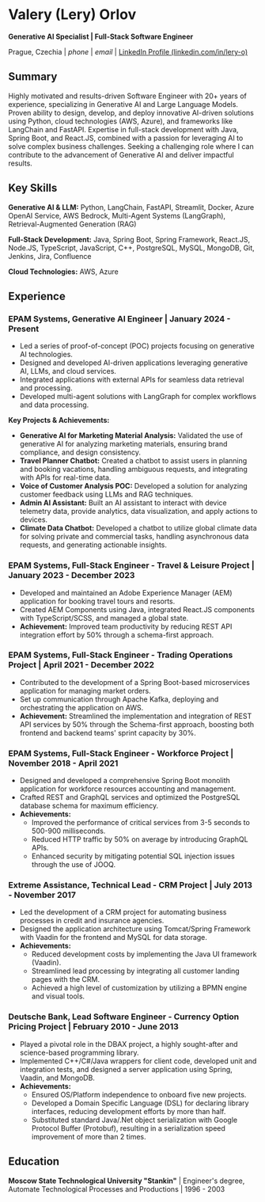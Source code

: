 # **Valery (Lery) Orlov**

**Generative AI Specialist | Full-Stack Software Engineer**

Prague, Czechia | $phone$ | $email$ | [LinkedIn Profile (linkedin.com/in/lery-o)](https://www.linkedin.com/in/lery-o)

## **Summary**

Highly motivated and results-driven Software Engineer with 20+ years of experience, specializing in Generative AI and Large Language Models. Proven ability to design, develop, and deploy innovative AI-driven solutions using Python, cloud technologies (AWS, Azure), and frameworks like LangChain and FastAPI. Expertise in full-stack development with Java, Spring Boot, and React.JS, combined with a passion for leveraging AI to solve complex business challenges. Seeking a challenging role where I can contribute to the advancement of Generative AI and deliver impactful results.

## **Key Skills**

**Generative AI & LLM:** Python, LangChain, FastAPI, Streamlit, Docker, Azure OpenAI Service, AWS Bedrock, Multi-Agent Systems (LangGraph), Retrieval-Augmented Generation (RAG)

**Full-Stack Development:** Java, Spring Boot, Spring Framework, React.JS, Node.JS, TypeScript, JavaScript, C++, PostgreSQL, MySQL, MongoDB, Git, Jenkins, Jira, Confluence

**Cloud Technologies:** AWS, Azure

## **Experience**

### **EPAM Systems, Generative AI Engineer** | January 2024 - Present

* Led a series of proof-of-concept (POC) projects focusing on generative AI technologies.
* Designed and developed AI-driven applications leveraging generative AI, LLMs, and cloud services.
* Integrated applications with external APIs for seamless data retrieval and processing.
* Developed multi-agent solutions with LangGraph for complex workflows and data processing.

**Key Projects & Achievements:**

* **Generative AI for Marketing Material Analysis:** Validated the use of generative AI for analyzing marketing materials, ensuring brand compliance, and design consistency.
* **Travel Planner Chatbot:** Created a chatbot to assist users in planning and booking vacations, handling ambiguous requests, and integrating with APIs for real-time data.
* **Voice of Customer Analysis POC:** Developed a solution for analyzing customer feedback using LLMs and RAG techniques.
* **Admin AI Assistant:** Built an AI assistant to interact with device telemetry data, provide analytics, data visualization, and apply actions to devices.
* **Climate Data Chatbot:** Developed a chatbot to utilize global climate data for solving private and commercial tasks, handling asynchronous data requests, and generating actionable insights.

### **EPAM Systems, Full-Stack Engineer - Travel & Leisure Project** | January 2023 - December 2023

* Developed and maintained an Adobe Experience Manager (AEM) application for booking travel tours and resorts.
* Created AEM Components using Java, integrated React.JS components with TypeScript/SCSS, and managed a global state.
* **Achievement:** Improved team productivity by reducing REST API integration effort by 50% through a schema-first approach.

### **EPAM Systems, Full-Stack Engineer - Trading Operations Project** | April 2021 - December 2022

* Contributed to the development of a Spring Boot-based microservices application for managing market orders.
* Set up communication through Apache Kafka, deploying and orchestrating the application on AWS.
* **Achievement:** Streamlined the implementation and integration of REST API services by 50% through the Schema-first approach, boosting both frontend and backend teams' sprint capacity by 30%.

### **EPAM Systems, Full-Stack Engineer - Workforce Project** | November 2018 - April 2021

* Designed and developed a comprehensive Spring Boot monolith application for workforce resources accounting and management.
* Crafted REST and GraphQL services and optimized the PostgreSQL database schema for maximum efficiency.
* **Achievements:**
    * Improved the performance of critical services from 3-5 seconds to 500-900 milliseconds.
    * Reduced HTTP traffic by 50% on average by introducing GraphQL APIs.
    * Enhanced security by mitigating potential SQL injection issues through the use of JOOQ.

### **Extreme Assistance, Technical Lead - CRM Project** | July 2013 - November 2017

* Led the development of a CRM project for automating business processes in credit and insurance agencies.
* Designed the application architecture using Tomcat/Spring Framework with Vaadin for the frontend and MySQL for data storage.
* **Achievements:**
    * Reduced development costs by implementing the Java UI framework (Vaadin).
    * Streamlined lead processing by integrating all customer landing pages with the CRM.
    * Achieved a high level of customization by utilizing a BPMN engine and visual tools.

### **Deutsche Bank, Lead Software Engineer - Currency Option Pricing Project** | February 2010 - June 2013

* Played a pivotal role in the DBAX project, a highly sought-after and science-based programming library.
* Implemented C++/C#/Java wrappers for client code, developed unit and integration tests, and designed a server application using Spring, Vaadin, and MongoDB.
* **Achievements:**
    * Ensured OS/Platform independence to onboard five new projects.
    * Developed a Domain Specific Language (DSL) for declaring library interfaces, reducing development efforts by more than half.
    * Substituted standard Java/.Net object serialization with Google Protocol Buffer (Protobuf), resulting in a serialization speed improvement of more than 2 times.


## **Education**

**Moscow State Technological University "Stankin"** | Engineer's degree, Automate Technological Processes and Productions | 1996 - 2003

